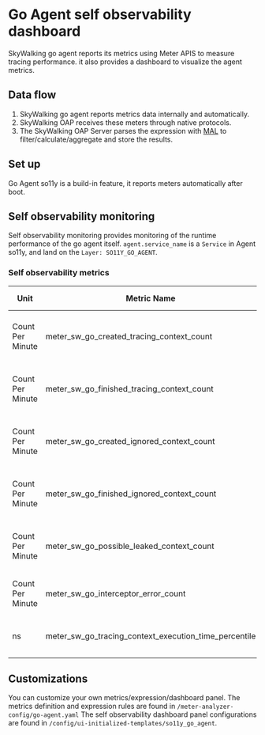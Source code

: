 # Go Agent self observability dashboard

SkyWalking go agent reports its metrics using Meter APIS to measure tracing performance.
it also provides a dashboard to visualize the agent metrics.

## Data flow
1. SkyWalking go agent reports metrics data internally and automatically.
2. SkyWalking OAP receives these meters through native protocols.
3. The SkyWalking OAP Server parses the expression with [MAL](../../concepts-and-designs/mal.md) to filter/calculate/aggregate and store the results.

## Set up
Go Agent so11y is a build-in feature, it reports meters automatically after boot.

## Self observability monitoring
Self observability monitoring provides monitoring of the runtime performance of the go agent itself. `agent.service_name` is a `Service` in Agent so11y, and land on the `Layer: SO11Y_GO_AGENT`.

### Self observability metrics

| Unit             | Metric Name                                           | Description                                 | Data Source         |
|------------------|-------------------------------------------------------|---------------------------------------------|---------------------|
| Count Per Minute | meter_sw_go_created_tracing_context_count             | Created Tracing Context Count (Per Minute)  | SkyWalking Go Agent |
| Count Per Minute | meter_sw_go_finished_tracing_context_count            | Finished Tracing Context Count (Per Minute) | SkyWalking Go Agent |
| Count Per Minute | meter_sw_go_created_ignored_context_count             | Created Ignored Context Count (Per Minute)  | SkyWalking Go Agent |
| Count Per Minute | meter_sw_go_finished_ignored_context_count            | Finished Ignored Context Count (Per Minute) | SkyWalking Go Agent |
| Count Per Minute | meter_sw_go_possible_leaked_context_count             | Possible Leak Context Count (Per Minute)    | SkyWalking Go Agent |
| Count Per Minute | meter_sw_go_interceptor_error_count                   | Interceptor Error Count (Per Minute)        | SkyWalking Go Agent |
| ns               | meter_sw_go_tracing_context_execution_time_percentile | Tracing Context Execution Time (ns)         | SkyWalking Go Agent |

## Customizations
You can customize your own metrics/expression/dashboard panel.
The metrics definition and expression rules are found in `/meter-analyzer-config/go-agent.yaml`
The self observability dashboard panel configurations are found in `/config/ui-initialized-templates/so11y_go_agent`.
